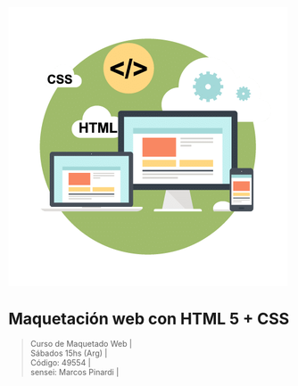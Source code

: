 <img src="https://raw.githubusercontent.com/exegeses/maquetacionWeb-49554/main/port.png">

# Maquetación web con HTML 5 +  CSS
> Curso de Maquetado Web |   
> Sábados 15hs (Arg) |  
> Código: 49554 |  
> sensei: Marcos Pinardi |


